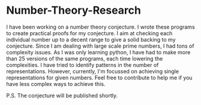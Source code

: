 # Number-Theory-Research
I have been working on a number theory conjecture. I wrote these programs to create practical proofs for my conjecture.
I aim at checking each individual number up to a decent range to give a solid backing to my conjecture.
Since I am dealing with large scale prime numbers, I had tons of complexity issues.
As I was only learning python, I have had to make more than 25 versions of the same programs, each time lowering the complexities.
I have tried to identify patterns in the number of representations.
However, currently, I'm focussed on achieving single representations for given numbers.
Feel free to contribute to help me if you have less complex ways to achieve this.

P.S. The conjecture will be published shortly.
